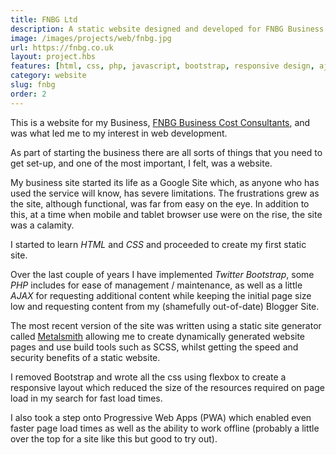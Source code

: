 ```yaml
---
title: FNBG Ltd
description: A static website designed and developed for FNBG Business Cost Consultants in Edinburgh.
image: /images/projects/web/fnbg.jpg
url: https://fnbg.co.uk
layout: project.hbs
features: [html, css, php, javascript, bootstrap, responsive design, ajax, scss, flexbox, metalsmith, progressive web app]
category: website
slug: fnbg
order: 2
---
```


This is a website for my Business, <a href="https://fnbg.co.uk" rel="noopener" target="_blank">FNBG Business Cost Consultants</a>,
and was what led me to my interest in web development.

As part of starting the business there are all sorts of things that you need to
get set-up, and one of the most important, I felt, was a website.

My business site started its life as a Google Site which, as anyone who has used
the service will know, has severe limitations. The frustrations grew as the site,
although functional, was far from easy on the eye. In addition to this, at a time
when mobile and tablet browser use were on the rise, the site was a calamity.

I started to learn *HTML* and *CSS* and proceeded to create my first static site.

Over the last couple of years I have implemented *Twitter Bootstrap*, some *PHP*
includes for ease of management / maintenance, as well as a little *AJAX* for
requesting additional content while keeping the initial page size low and
requesting content from my (shamefully out-of-date) Blogger Site.

The most recent version of the site was written using a static site generator called
<a href="https://metalsmith.io/" rel="noopener">Metalsmith</a> allowing me to
create dynamically generated website pages and use build tools such as SCSS,
whilst getting the speed and security benefits of a static website.

I removed Bootstrap and wrote all the css using flexbox to create a responsive
layout which reduced the size of the resources required on page load in my
search for fast load times.

I also took a step onto Progressive Web Apps (PWA) which enabled even faster page load
times as well as the ability to work offline (probably a little over the top for a
site like this but good to try out).
